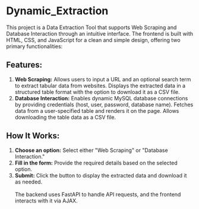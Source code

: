 # Dynamic_Extraction
This project is a Data Extraction Tool that supports Web Scraping and Database Interaction through an intuitive interface. The frontend is built with HTML, CSS, and JavaScript for a clean and simple design, offering two primary functionalities:
## Features:
1. <b>Web Scraping:</b>
Allows users to input a URL and an optional search term to extract tabular data from websites.
Displays the extracted data in a structured table format with the option to download it as a CSV file.
2. <b>Database Interaction:</b>
Enables dynamic MySQL database connections by providing credentials (host, user, password, database name).
Fetches data from a user-specified table and renders it on the page.
Allows downloading the table data as a CSV file.
## How It Works:
1. <b>Choose an option:</b>
Select either "Web Scraping" or "Database Interaction."
2. <b> Fill in the form:</b>
Provide the required details based on the selected option.
3. <b>Submit:</b>
Click the button to display the extracted data and download it as needed.
<br><br>
The backend uses FastAPI to handle API requests, and the frontend interacts with it via AJAX.

